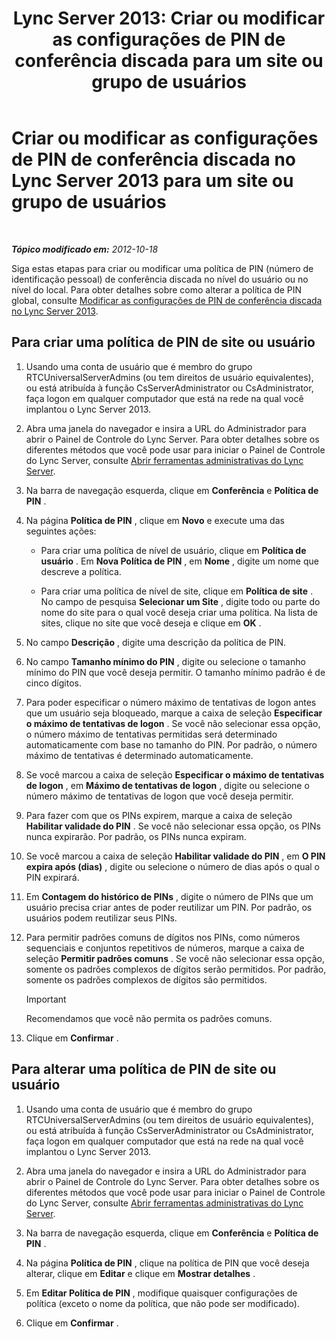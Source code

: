 ﻿---
title: 'Lync Server 2013: Criar ou modificar as configurações de PIN de conferência discada para um site ou grupo de usuários'
TOCTitle: Criar ou modificar as configurações de PIN de conferência discada para um site ou grupo de usuários
ms:assetid: c29bab5c-2b93-48e0-ae0b-29564daaff9a
ms:mtpsurl: https://technet.microsoft.com/pt-br/library/Gg412959(v=OCS.15)
ms:contentKeyID: 49308011
ms.date: 05/19/2016
mtps_version: v=OCS.15
ms.translationtype: HT
---

# Criar ou modificar as configurações de PIN de conferência discada no Lync Server 2013 para um site ou grupo de usuários

 

_**Tópico modificado em:** 2012-10-18_

Siga estas etapas para criar ou modificar uma política de PIN (número de identificação pessoal) de conferência discada no nível do usuário ou no nível do local. Para obter detalhes sobre como alterar a política de PIN global, consulte [Modificar as configurações de PIN de conferência discada no Lync Server 2013](lync-server-2013-modify-the-default-dial-in-conferencing-pin-settings.md).

## Para criar uma política de PIN de site ou usuário

1.  Usando uma conta de usuário que é membro do grupo RTCUniversalServerAdmins (ou tem direitos de usuário equivalentes), ou está atribuída à função CsServerAdministrator ou CsAdministrator, faça logon em qualquer computador que está na rede na qual você implantou o Lync Server 2013.

2.  Abra uma janela do navegador e insira a URL do Administrador para abrir o Painel de Controle do Lync Server. Para obter detalhes sobre os diferentes métodos que você pode usar para iniciar o Painel de Controle do Lync Server, consulte [Abrir ferramentas administrativas do Lync Server](lync-server-2013-open-lync-server-administrative-tools.md).

3.  Na barra de navegação esquerda, clique em **Conferência** e **Política de PIN** .

4.  Na página **Política de PIN** , clique em **Novo** e execute uma das seguintes ações:
    
      - Para criar uma política de nível de usuário, clique em **Política de usuário** . Em **Nova Política de PIN** , em **Nome** , digite um nome que descreve a política.
    
      - Para criar uma política de nível de site, clique em **Política de site** . No campo de pesquisa **Selecionar um Site** , digite todo ou parte do nome do site para o qual você deseja criar uma política. Na lista de sites, clique no site que você deseja e clique em **OK** .

5.  No campo **Descrição** , digite uma descrição da política de PIN.

6.  No campo **Tamanho mínimo do PIN** , digite ou selecione o tamanho mínimo do PIN que você deseja permitir. O tamanho mínimo padrão é de cinco dígitos.

7.  Para poder especificar o número máximo de tentativas de logon antes que um usuário seja bloqueado, marque a caixa de seleção **Especificar o máximo de tentativas de logon** . Se você não selecionar essa opção, o número máximo de tentativas permitidas será determinado automaticamente com base no tamanho do PIN. Por padrão, o número máximo de tentativas é determinado automaticamente.

8.  Se você marcou a caixa de seleção **Especificar o máximo de tentativas de logon** , em **Máximo de tentativas de logon** , digite ou selecione o número máximo de tentativas de logon que você deseja permitir.

9.  Para fazer com que os PINs expirem, marque a caixa de seleção **Habilitar validade do PIN** . Se você não selecionar essa opção, os PINs nunca expirarão. Por padrão, os PINs nunca expiram.

10. Se você marcou a caixa de seleção **Habilitar validade do PIN** , em **O PIN expira após (dias)** , digite ou selecione o número de dias após o qual o PIN expirará.

11. Em **Contagem do histórico de PINs** , digite o número de PINs que um usuário precisa criar antes de poder reutilizar um PIN. Por padrão, os usuários podem reutilizar seus PINs.

12. Para permitir padrões comuns de dígitos nos PINs, como números sequenciais e conjuntos repetitivos de números, marque a caixa de seleção **Permitir padrões comuns** . Se você não selecionar essa opção, somente os padrões complexos de dígitos serão permitidos. Por padrão, somente os padrões complexos de dígitos são permitidos.
    
    > [!IMPORTANT]  
    > Recomendamos que você não permita os padrões comuns.

13. Clique em **Confirmar** .

## Para alterar uma política de PIN de site ou usuário

1.  Usando uma conta de usuário que é membro do grupo RTCUniversalServerAdmins (ou tem direitos de usuário equivalentes), ou está atribuída à função CsServerAdministrator ou CsAdministrator, faça logon em qualquer computador que está na rede na qual você implantou o Lync Server 2013.

2.  Abra uma janela do navegador e insira a URL do Administrador para abrir o Painel de Controle do Lync Server. Para obter detalhes sobre os diferentes métodos que você pode usar para iniciar o Painel de Controle do Lync Server, consulte [Abrir ferramentas administrativas do Lync Server](lync-server-2013-open-lync-server-administrative-tools.md).

3.  Na barra de navegação esquerda, clique em **Conferência** e **Política de PIN** .

4.  Na página **Política de PIN** , clique na política de PIN que você deseja alterar, clique em **Editar** e clique em **Mostrar detalhes** .

5.  Em **Editar Política de PIN** , modifique quaisquer configurações de política (exceto o nome da política, que não pode ser modificado).

6.  Clique em **Confirmar** .

